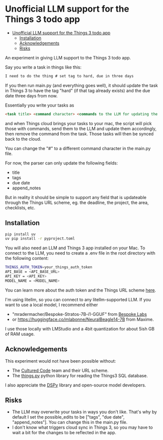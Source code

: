 # Unofficial LLM support for the Things 3 todo app

- [Unofficial LLM support for the Things 3 todo app](#unofficial-llm-support-for-the-things-3-todo-app)
  - [Installation](#installation)
  - [Acknowledgements](#acknowledgements)
  - [Risks](#risks)

An experiment in giving LLM support to the Things 3 todo app.

Say you write a task in things like this:

```markdown
I need to do the thing # set tag to hard, due in three days
```

If you then run main.py (and everything goes well), it should update the task in Things 3 to have the tag "hard" (if that tag already exists) and the due date three days from now.

Essentially you write your tasks as

```markdown
<task title> <command character> <commands to the LLM for updating the task in Things>
```

and when Things cloud brings your tasks to your mac, the script will pick those with commands, send them to the LLM
and update them accordingly, then remove the command from the task. Those tasks will then be synced back to the cloud.

You can change the "#" to a different command character in the main.py file.

For now, the parser can only update the following fields:

- title
- tags
- due date
- append_notes

But in reality it should be simple to support any field that is updateable through the Things URL scheme,
eg. the deadline, the project, the area, checklists, etc.

## Installation

```bash
pip install uv 
uv pip install -r pyproject.toml
```

You will also need an LLM and Things 3 app installed on your Mac. To connect to the LLM, you need to create a .env file in the root directory with the following content:

```bash
THINGS_AUTH_TOKEN=your_things_auth_token
API_BASE = <API_BASE_URL>
API_KEY = <API_KEY>
MODEL_NAME = <MODEL_NAME>
```

You can learn more about the auth token and the Things URL scheme [here](https://culturedcode.com/things/support/articles/2803573).

I'm using litellm, so you can connect to any litellm-supported LLM. If you want to use a local model, I recommend either

- "mradermacher/Bespoke-Stratos-7B-i1-GGUF" from [Bespoke Labs](https://www.bespokelabs.ai/)
- or <https://huggingface.co/mlabonne/NeuralBeagle14-7B> from Maxime.

I use those locally with LMStudio and a 4bit quantization for about 5ish GB of RAM usage.

## Acknowledgements

This experiment would not have been possible without:

- The [Cultured Code](https://culturedcode.com/things/) team and their URL scheme.
- The [things.py](https://github.com/thingsapi/things.py?tab=readme-ov-file) python library for reading the Things3 SQL database.

I also appreciate the [DSPy](https://github.com/stanfordnlp/dspy/issues/1539) library and open-source model developers. 
  
## Risks

- The LLM may overwrite your tasks in ways you don't like. That's why by default I set the possible_edits to be ["tags", "due date", "append_notes"]. You can change this in the main.py file.
- I don't know what triggers cloud sync in Things 3, so you may have to wait a bit for the changes to be reflected in the app.
